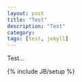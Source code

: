 ```yaml
---
layout: post
title: "Test"
description: "Test"
category: 
tags: [test, jekyll]
---
```


Test...

{% include JB/setup %}
